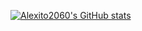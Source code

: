 [![Alexito2060's GitHub stats](https://github-readme-stats.vercel.app/top-langs/api?username=alexito2060&langs_count=8)](https://github.com/anuraghazra/github-readme-stats)
